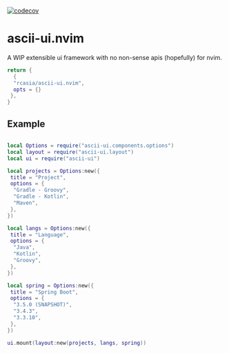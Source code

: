 
[![codecov](https://codecov.io/gh/rcasia/ascii-ui.nvim/graph/badge.svg?token=J5ISORZOQF)](https://codecov.io/gh/rcasia/ascii-ui.nvim)

# ascii-ui.nvim

A WIP extensible ui framework with no non-sense apis (hopefully) for nvim.

```lua
return {
  { 
  "rcasia/ascii-ui.nvim", 
  opts = {}
 },
}
```

## Example

```lua

local Options = require("ascii-ui.components.options")
local layout = require("ascii-ui.layout")
local ui = require("ascii-ui")

local projects = Options:new({
 title = "Project",
 options = {
  "Gradle - Groovy",
  "Gradle - Kotlin",
  "Maven",
 },
})

local langs = Options:new({
 title = "Language",
 options = {
  "Java",
  "Kotlin",
  "Groovy",
 },
})

local spring = Options:new({
 title = "Spring Boot",
 options = {
  "3.5.0 (SNAPSHOT)",
  "3.4.3",
  "3.3.10",
 },
})

ui.mount(layout:new(projects, langs, spring))

```
